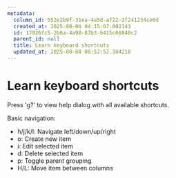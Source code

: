 ```yaml
---
metadata:
  column_id: 552e2b9f-31ea-4a5d-af22-3f241234ce0d
  created_at: 2025-08-06 04:15:07.002143
  id: 17926fc5-2b6a-4a98-87b3-6415c66840c2
  parent_id: null
  title: Learn keyboard shortcuts
  updated_at: 2025-08-08 08:52:52.304218
---
```


# Learn keyboard shortcuts


Press 'g?' to view help dialog with all available shortcuts.

Basic navigation:
- h/j/k/l: Navigate left/down/up/right
- o: Create new item
- i: Edit selected item
- d: Delete selected item
- p: Toggle parent grouping
- H/L: Move item between columns